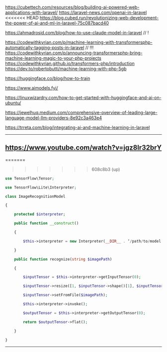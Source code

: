 https://cubettech.com/resources/blog/building-ai-powered-web-applications-with-laravel/
https://laravel-news.com/openai-in-laravel
<<<<<<< HEAD
https://blog.cubed.run/revolutionizing-web-development-the-power-of-ai-and-ml-in-laravel-75c087bacd40

https://ahmadrosid.com/blog/how-to-use-claude-model-in-laravel  // !

https://codewithkyrian.com/p/machine-learning-with-transformersphp-automatically-tagging-posts-in-laravel // !!!
https://codewithkyrian.com/p/announcing-transformersphp-bring-machine-learning-magic-to-your-php-projects
https://codewithkyrian.github.io/transformers-php/introduction
https://dev.to/robertobutti/machine-learning-with-php-5gb

https://huggingface.co/blog/how-to-train 

https://www.aimodels.fyi/

https://linuxwizardry.com/how-to-get-started-with-huggingface-and-ai-on-ubuntu/

https://jewelhuq.medium.com/comprehensive-overview-of-leading-large-language-model-llm-providers-8e92c3a463e4

https://trreta.com/blog/integrating-ai-and-machine-learning-in-laravel


-----
https://www.youtube.com/watch?v=jgz8lr32brY
----- 

=======
>>>>>>> 608c8b3 (up)


~~~php
use TensorFlow\Tensor;

use TensorFlow\Lite\Interpreter;

class ImageRecognitionModel

{

    protected $interpreter;

    public function __construct()

    {

        $this->interpreter = new Interpreter(__DIR__ . ‘/path/to/model.tflite’);

    }

    public function recognize(string $imagePath)

    {

        $inputTensor = $this->interpreter->getInputTensor(0);

        $inputTensor->resize([1, $inputTensor->shape()[1], $inputTensor->shape()[2], $inputTensor->shape()[3]]);

        $inputTensor->setFromFile($imagePath);

        $this->interpreter->invoke();

        $outputTensor = $this->interpreter->getOutputTensor(0);

        return $outputTensor->flat();

    }

}
~~~

------------


